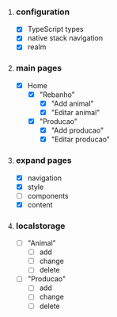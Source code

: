 1. ### configuration

   - [x] TypeScript types
   - [x] native stack navigation
   - [x] realm

2. ### main pages

   - [x] Home
      - [x] "Rebanho"
         - [x] "Add animal"
         - [x] "Editar animal"
      - [x] "Producao"
         - [x] "Add producao"
         - [x] "Editar producao"

3. ### expand pages

   - [x] navigation
   - [x] style
   - [ ] components
   - [x] content

4. ### localstorage

   - [ ] "Animal"
      - [ ] add
      - [ ] change
      - [ ] delete
   - [ ] "Producao"
      - [ ] add
      - [ ] change
      - [ ] delete